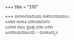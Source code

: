 +++
title = "210"

+++
ತಂಗಳುಣಿಸಾದೊಡಂ ಸಾಕೆನುವನುಪವಾಸಿ।  
ಸಿಂಗಾರ ಸಂಗಾತಿ ಬೇಕುಂಡವನಿಗೆ॥  
ಬಂಗಾರ ಪದವಿ ಪ್ರತಿಷ್ಠೆ ಬೇಕಾ ಬಳಿಕ।  
ಹಿಂಗದಾಯೆದೆಚಿಲುಮೆ - ಮಂಕುತಿಮ್ಮ॥  
